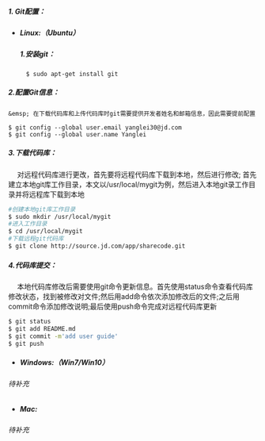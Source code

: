 ##### 1.  Git配置：
+ ##### Linux:（Ubuntu）

	##### 1.安装git：
```
	 $ sudo apt-get install git
```
##### 2.配置Git信息：
	&emsp; 在下载代码库和上传代码库时git需要提供开发者姓名和邮箱信息，因此需要提前配置
```
$ git config --global user.email yanglei30@jd.com
$ git config --global user.name	Yanglei
```
##### 3.下载代码库：
&emsp; 对远程代码库进行更改，首先要将远程代码库下载到本地，然后进行修改; 首先建立本地git库工作目录，本文以/usr/local/mygit为例，然后进入本地git录工作目录并将远程库下载到本地
``` sh
#创建本地git库工作目录
$ sudo mkdir /usr/local/mygit
#进入工作目录
$ cd /usr/local/mygit
#下载远程git代码库
$ git clone http://source.jd.com/app/sharecode.git
```
##### 4.代码库提交：
&emsp; 本地代码库修改后需要使用git命令更新信息。首先使用status命令查看代码库修改状态，找到被修改对文件;然后用add命令依次添加修改后的文件;之后用commit命令添加修改说明;最后使用push命令完成对远程代码库更新
```sh
$ git status
$ git add README.md
$ git commit -m'add user guide'
$ git push
```
* ##### Windows:（Win7/Win10）
###### 待补充
* ##### Mac:
###### 待补充
